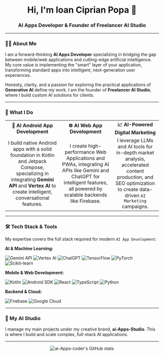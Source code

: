 <div align="center">
  <h1 align="center">Hi, I'm Ioan Ciprian Popa 👋</h1>
  <h3 align="center">AI Apps Developer & Founder of Freelancer AI Studio</h3>
</div>

---

### 👨‍💻 About Me

I am a forward-thinking **AI Apps Developer** specializing in bridging the gap between mobile/web applications and cutting-edge artificial intelligence. My core value is implementing the "smart" layer of your application, transforming standard apps into intelligent, next-generation user experiences.

Honesty, clarity, and a passion for exploring the practical applications of **Generative AI** define my work. I am the founder of **Freelancer AI Studio**, where I build custom AI solutions for clients.

---

### 🚀 What I Do

|                                                              |                                                              |                                                              |
| :----------------------------------------------------------: | :----------------------------------------------------------: | :----------------------------------------------------------: |
|          **🤖 AI Android App Development**           |           **🌐 AI Web App Development**            |         **📈 AI-Powered Digital Marketing**          |
| I build native Android apps with a solid foundation in Kotlin and Jetpack Compose, specializing in integrating **Gemini API** and **Vertex AI** to create intelligent, conversational features. | I create high-performance Web Applications and PWAs, integrating AI APIs like Gemini and ChatGPT for intelligent features, all powered by scalable backends like Firebase. | I leverage LLMs and AI tools for in-depth market analysis, accelerated content production, and SEO optimization to create data-driven `AI Marketing` campaigns. |

---

### 🛠️ Tech Stack & Tools

My expertise covers the full stack required for modern `AI App Development`:

**AI & Machine Learning:**
<p>
    <img src="https://img.shields.io/badge/Gemini_API-4285F4?style=for-the-badge&logo=google-gemini&logoColor=white" alt="Gemini API"/>
    <img src="https://img.shields.io/badge/Vertex_AI-4285F4?style=for-the-badge&logo=google-cloud&logoColor=white" alt="Vertex AI"/>
    <img src="https://img.shields.io/badge/ChatGPT-74aa9c?style=for-the-badge&logo=openai&logoColor=white" alt="ChatGPT"/>
    <img src="https://img.shields.io/badge/TensorFlow-FF6F00?style=for-the-badge&logo=tensorflow&logoColor=white" alt="TensorFlow"/>
    <img src="https://img.shields.io/badge/PyTorch-EE4C2C?style=for-the-badge&logo=pytorch&logoColor=white" alt="PyTorch"/>
    <img src="https://img.shields.io/badge/scikit--learn-F7931E?style=for-the-badge&logo=scikit-learn&logoColor=white" alt="Scikit-learn"/>
</p>

**Mobile & Web Development:**
<p>
    <img src="https://img.shields.io/badge/Kotlin-7F52FF?style=for-the-badge&logo=kotlin&logoColor=white" alt="Kotlin"/>
    <img src="https://img.shields.io/badge/Android_SDK-3DDC84?style=for-the-badge&logo=android&logoColor=white" alt="Android SDK"/>
    <img src="https://img.shields.io/badge/React-61DAFB?style=for-the-badge&logo=react&logoColor=white" alt="React"/>
    <img src="https://img.shields.io/badge/TypeScript-3178C6?style=for-the-badge&logo=typescript&logoColor=white" alt="TypeScript"/>
    <img src="https://img.shields.io/badge/Python-3776AB?style=for-the-badge&logo=python&logoColor=white" alt="Python"/>
</p>

**Backend & Cloud:**
<p>
    <img src="https://img.shields.io/badge/Firebase-FFCA28?style=for-the-badge&logo=firebase&logoColor=black" alt="Firebase"/>
    <img src="https://img.shields.io/badge/Google_Cloud-4285F4?style=for-the-badge&logo=google-cloud&logoColor=white" alt="Google Cloud"/>
</p>

---

### 🏢 My AI Studio

I manage my main projects under my creative brand, **ai-Apps-Studio**. This is where I build and scale complex, full-stack AI applications.

---

<div align="center">
  <img src="https://github-readme-stats.vercel.app/api?username=ai-Apps-coder&show_icons=true&theme=dracula&include_all_commits=true&count_private=true" alt="ai-Apps-coder's GitHub stats" />
</div>
